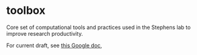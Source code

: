 # toolbox

Core set of computational tools and practices used in the Stephens lab
to improve research productivity.

For current draft, see [this Google doc](https://bit.ly/2oYXFt9),
